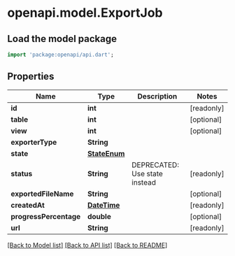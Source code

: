 # openapi.model.ExportJob

## Load the model package
```dart
import 'package:openapi/api.dart';
```

## Properties
Name | Type | Description | Notes
------------ | ------------- | ------------- | -------------
**id** | **int** |  | [readonly] 
**table** | **int** |  | [optional] 
**view** | **int** |  | [optional] 
**exporterType** | **String** |  | 
**state** | [**StateEnum**](StateEnum.md) |  | 
**status** | **String** | DEPRECATED: Use state instead | [readonly] 
**exportedFileName** | **String** |  | [optional] 
**createdAt** | [**DateTime**](DateTime.md) |  | [readonly] 
**progressPercentage** | **double** |  | [optional] 
**url** | **String** |  | [readonly] 

[[Back to Model list]](../README.md#documentation-for-models) [[Back to API list]](../README.md#documentation-for-api-endpoints) [[Back to README]](../README.md)


